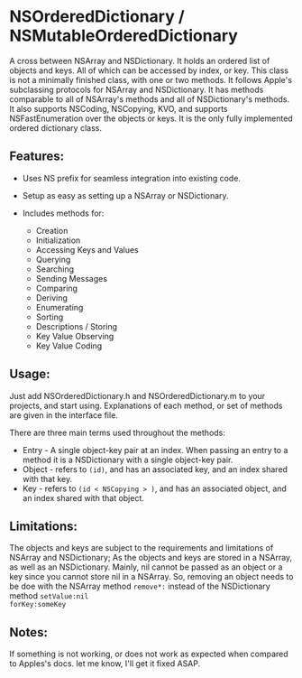 NSOrderedDictionary / NSMutableOrderedDictionary
============

A cross between NSArray and NSDictionary. It holds an ordered list of objects and keys. All of which can be accessed by index, or key. This class is not a minimally finished class, with one or two methods. It follows Apple's subclassing protocols for NSArray and NSDictionary. It has methods comparable to all of NSArray's methods and all of NSDictionary's methods. It also supports NSCoding, NSCopying, KVO, and supports NSFastEnumeration over the objects or keys. It is the only fully implemented ordered dictionary class.

Features:
----------
* Uses NS prefix for seamless integration into existing code.

* Setup as easy as setting up a NSArray or NSDictionary.

* Includes methods for:
    * Creation
    * Initialization
    * Accessing Keys and Values
    * Querying
    * Searching
    * Sending Messages 
    * Comparing
    * Deriving
    * Enumerating
    * Sorting
    * Descriptions / Storing
    * Key Value Observing
    * Key Value Coding

Usage:
-------
Just add NSOrderedDictionary.h and NSOrderedDictionary.m to your projects, and start using. Explanations of each method, or set of methods are given in the interface file.

There are three main terms used throughout the methods:

* Entry - A single object-key pair at an index. When passing an entry to a method it is a NSDictionary with a single object-key pair.
* Object - refers to <code>(id)</code>, and has an associated key, and an index shared with that key.
* Key - refers to <code>(id < NSCopying > )</code>, and has an associated object, and an index shared with that object.

Limitations:
------------
The objects and keys are subject to the requirements and limitations of NSArray and NSDictionary; As the objects and keys are stored in a NSArray, as well as an NSDictionary. Mainly, nil cannot be passed as an object or a key since you cannot store nil in a NSArray. So, removing an object needs to be doe with the NSArray method <code>remove*:</code> instead of the NSDictionary method <code>setValue:nil forKey:someKey</code>

Notes:
----------
If something is not working, or does not work as expected when compared to Apples's docs. let me know, I'll get it fixed ASAP.